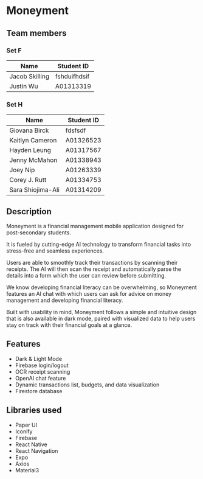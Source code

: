 # Moneyment
## Team members
### Set F
| Name | Student ID |
| ----|----|
| Jacob Skilling | fshduifhdsif|
| Justin Wu | A01313319 |

### Set H
| Name | Student ID |
| ----|----|
| Giovana Birck | fdsfsdf|
| Kaitlyn Cameron | A01326523 |
| Hayden Leung | A01317567 |
| Jenny McMahon | A01338943 |
| Joey Nip | A01263339 |
| Corey J. Rutt | A01334753 |
| Sara Shiojima-Ali | A01314209 |

## Description
Moneyment is a financial management mobile application designed for post-secondary students.

It is fueled by cutting-edge AI technology to transform financial tasks into stress-free and seamless experiences.

Users are able to smoothly track their transactions by scanning their receipts. The AI will then scan the receipt and automatically parse the details into a form which the user can review before submitting.

We know developing financial literacy can be overwhelming, so Moneyment features an AI chat with which users can ask for advice on money management and developing financial literacy.

Built with usability in mind, Moneyment follows a simple and intuitive design that is also available in dark mode, paired with visualized data to help users stay on track with their financial goals at a glance.

## Features
- Dark & Light Mode
- Firebase login/logout
- OCR receipt scanning
- OpenAI chat feature
- Dynamic transactions list, budgets, and data visualization
- Firestore database

## Libraries used
- Paper UI
- Iconify
- Firebase
- React Native
- React Navigation
- Expo
- Axios
- Material3

